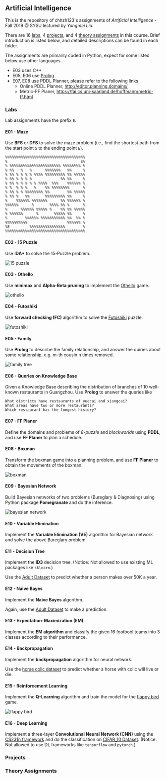 ## Artificial Intelligence

This is the repository of chhzh123's assignments of *Artificial Intelligence* - Fall 2019 @ SYSU lectured by *Yongmei Liu*.

There are 16 [labs](#labs), 4 [projects](#projects), and 4 [theory assignments](#theory-assignments) in this course. Brief introduction is listed below, and detailed descriptions can be found in each folder.

The assignments are primarily coded in Python, expect for some listed below use other languages.
* E03 uses C++
* E05, E06 use [Prolog](https://www.swi-prolog.org/)
* E07, E08 use PDDL Planner, please refer to the following links
    * Online PDDL Planner, <http://editor.planning.domains/>
    * Metric-FF Planer, <https://fai.cs.uni-saarland.de/hoffmann/metric-ff.html>

### Labs
Lab assignments have the prefix `E`.

#### E01 - Maze
Use **BFS** or **DFS** to solve the maze problem (i.e., find the shortest path from the start point `S` to the ending point `E`).

```
%%%%%%%%%%%%%%%%%%%%%%%%%%%%%%%%%%%%
%                                 S%
% %%%%%%%%%%%%%%%%%%%%%%% %%%%%%%% %
% %%   %   %      %%%%%%%   %%     %
% %% % % % % %%%% %%%%%%%%% %% %%%%%
% %% % % % %             %% %%     %
% %% % % % % % %%%%  %%%    %%%%%% %
% %  % % %   %    %% %%%%%%%%      %
% %% % % %%%%%%%% %%        %% %%%%%
% %% %   %%       %%%%%%%%% %%     %
%    %%%%%% %%%%%%%      %% %%%%%% %
%%%%%%      %       %%%% %% %      %
%      %%%%%% %%%%% %    %% %% %%%%%
% %%%%%%      %       %%%%% %%     %
%        %%%%%% %%%%%%%%%%% %%  %% %
%%%%%%%%%%                  %%%%%% %
%E         %%%%%%%%%%%%%%%%        %
%%%%%%%%%%%%%%%%%%%%%%%%%%%%%%%%%%%%
```

#### E02 - 15 Puzzle
Use **IDA\*** to solve the 15-Puzzle problem.

![15 puzzle](E02_15Puzzle/fig/case1.png)


#### E03 - Othello
Use **minimax** and **Alpha-Beta pruning** to implement the [Othello](http://www.tothello.com/index.html) game.

![othello](E03_Othello/fig/othello.png)

#### E04 - Futoshiki
Use **forward checking (FC)** algorithm to solve the [Futoshiki](http://www.futoshiki.org/) puzzle.

![futoshiki](E04_Futoshiki/fig/futoshiki1.png)

#### E05 - Family
Use **Prolog** to describe the family relationship, and answer the quiries about some relationship, e.g. m-th cousin n times removed.

![family tree](E05_Family/fig/family.png)

#### E06 - Queries on Knowledge Base
Given a Knowledge Base describing the distribution of branches of 10 well-known restaurants in Guangzhou. Use **Prolog** to answer the queries like

```
What districts have restaurants of yuecai and xiangcai?
What areas have two or more restaurants?
Which restaurant has the longest history?
```

#### E07 - FF Planer
Define the domains and problems of *8-puzzle* and *blockworlds* using **PDDL**, and use **FF Planer** to plan a schedule.

#### E08 - Boxman
Transform the boxman game into a planning problem, and use **FF Planer** to obtain the movements of the boxman.

![boxman](E08_Boxman/fig/case4.png)

#### E09 - Bayesian Network
Build Bayesian networks of two problems (Bureglary & Diagnosing) using Python package **Pomegranate** and do the inference.

![bayesian network](E09_BN/fig/burglary.png)

#### E10 - Variable Elimination
Implement the **Variable Elimination (VE)** algorithm for Bayesian network and solve the above Bureglary problem.

#### E11 - Decision Tree
Implement the **ID3** decision tree. (Notice: Not allowed to use existing ML packages like `sklearn`.)

Use the [Adult Dataset](http://archive.ics.uci.edu/ml/datasets/Adult) to predict whether a person makes over 50K a year.

#### E12 - Naive Bayes
Implement the **Naive Bayes** algorithm.

Again, use the [Adult Dataset](http://archive.ics.uci.edu/ml/datasets/Adult) to make a prediction.

#### E13 - Expectation-Maximization (EM)
Implement the **EM algorithm** and classify the given 16 footbool teams into 3 classes according to their performance.

#### E14 - Backpropagation
Implement the **backpropagation** algorithm for neural network.

Use the [horse colic dataset](http://archive.ics.uci.edu/ml/datasets/Horse+Colic) to predict whether a horse with colic will live or die.

#### E15 - Reinforcement Learning
Implement the **Q-Learning** algorithm and train the model for the [flappy bird](http://flappybird.io/) game.

![flappy bird](E15_RL/fig/bird.jpg)

#### E16 - Deep Learning
Implement a three-layer **Convolutional Neural Network (CNN)** using the [CS231n framework](http://cs231n.github.io/assignments2019/assignment2/) and do the classification on [CIFAR_10 Dataset](https://www.cs.toronto.edu/~kriz/cifar.html). (Notice: Not allowed to use DL frameworks like `tensorflow` and `pytorch`.)

### Projects

### Theory Assignments
